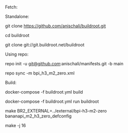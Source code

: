 Fetch:

Standalone:

git clone https://github.com/anischali/buildroot.git

cd buildroot

git clone git://git.buildroot.net/buildroot

Using repo:

repo init -u git@github.com:anischali/manifests.git -b main

repo sync -m bpi_h3_m2_zero.xml

Build:

docker-compose -f buildroot.yml build

docker-compose -f buildroot.yml run buildroot

make BR2_EXTERNAL=../external/bpi-h3-m2-zero bananapi_m2_h3_zero_defconfig

make -j 16
